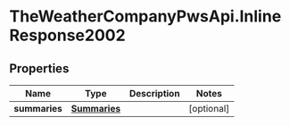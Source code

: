 # TheWeatherCompanyPwsApi.InlineResponse2002

## Properties
Name | Type | Description | Notes
------------ | ------------- | ------------- | -------------
**summaries** | [**Summaries**](Summaries.md) |  | [optional] 



